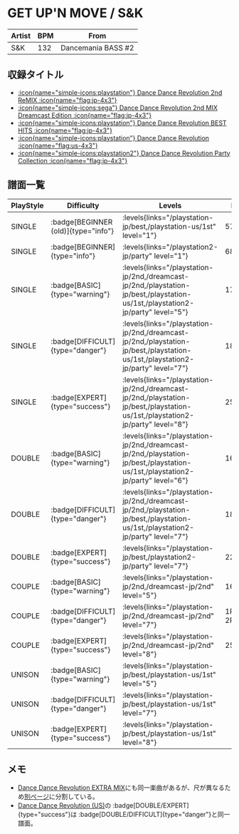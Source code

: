 # GET UP'N MOVE / S&K

|Artist|BPM|From|
|------|---|----|
|S&K|132|Dancemania BASS #2|

## 収録タイトル

- [:icon{name="simple-icons:playstation"} Dance Dance Revolution 2nd ReMIX :icon{name="flag:jp-4x3"}](/playstation-jp/2nd)
- [:icon{name="simple-icons:sega"} Dance Dance Revolution 2nd MIX Dreamcast Edition :icon{name="flag:jp-4x3"}](/dreamcast-jp/2nd)
- [:icon{name="simple-icons:playstation"} Dance Dance Revolution BEST HITS :icon{name="flag:jp-4x3"}](/playstation-jp/best)
- [:icon{name="simple-icons:playstation"} Dance Dance Revolution :icon{name="flag:us-4x3"}](/playstation-us/1st)
- [:icon{name="simple-icons:playstation2"} Dance Dance Revolution Party Collection :icon{name="flag:jp-4x3"}](/playstation2-jp/party)

## 譜面一覧

|PlayStyle|Difficulty|Levels|Notes|Movie|
|---------|----------|------|-----|-----|
|SINGLE| :badge[BEGINNER (old)]{type="info"}| :levels{links="/playstation-jp/best,/playstation-us/1st" level="1"}|57/0||
|SINGLE| :badge[BEGINNER]{type="info"}| :levels{links="/playstation2-jp/party" level="1"}|68/0||
|SINGLE| :badge[BASIC]{type="warning"}| :levels{links="/playstation-jp/2nd,/dreamcast-jp/2nd,/playstation-jp/best,/playstation-us/1st,/playstation2-jp/party" level="5"}|175/0||
|SINGLE| :badge[DIFFICULT]{type="danger"}| :levels{links="/playstation-jp/2nd,/dreamcast-jp/2nd,/playstation-jp/best,/playstation-us/1st,/playstation2-jp/party" level="7"}|183/0||
|SINGLE| :badge[EXPERT]{type="success"}| :levels{links="/playstation-jp/2nd,/dreamcast-jp/2nd,/playstation-jp/best,/playstation-us/1st,/playstation2-jp/party" level="8"}|256/0||
|DOUBLE| :badge[BASIC]{type="warning"}| :levels{links="/playstation-jp/2nd,/dreamcast-jp/2nd,/playstation-jp/best,/playstation-us/1st,/playstation2-jp/party" level="6"}|163/0||
|DOUBLE| :badge[DIFFICULT]{type="danger"}| :levels{links="/playstation-jp/2nd,/dreamcast-jp/2nd,/playstation-jp/best,/playstation-us/1st,/playstation2-jp/party" level="7"}|183/0||
|DOUBLE| :badge[EXPERT]{type="success"}| :levels{links="/playstation-jp/best,/playstation2-jp/party" level="7"}|229/0||
|COUPLE| :badge[BASIC]{type="warning"}| :levels{links="/playstation-jp/2nd,/dreamcast-jp/2nd" level="5"}|168/0||
|COUPLE| :badge[DIFFICULT]{type="danger"}| :levels{links="/playstation-jp/2nd,/dreamcast-jp/2nd" level="7"}|1P:167/0 2P:170/0||
|COUPLE| :badge[EXPERT]{type="success"}| :levels{links="/playstation-jp/2nd,/dreamcast-jp/2nd" level="8"}|256/0||
|UNISON| :badge[BASIC]{type="warning"}| :levels{links="/playstation-jp/best,/playstation-us/1st" level="5"}|||
|UNISON| :badge[DIFFICULT]{type="danger"}| :levels{links="/playstation-jp/best,/playstation-us/1st" level="7"}|||
|UNISON| :badge[EXPERT]{type="success"}| :levels{links="/playstation-jp/best,/playstation-us/1st" level="8"}|||

## メモ

- [Dance Dance Revolution EXTRA MIX](/playstation-jp/extra)にも同一楽曲があるが、尺が異なるため[別ページ](/playstation-jp/extra/get-up-n-move-solo)に分割している。
- [Dance Dance Revolution (US)](/playstation-us/1st)の :badge[DOUBLE/EXPERT]{type="success"}は :badge[DOUBLE/DIFFICULT]{type="danger"}と同一譜面。
